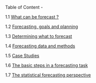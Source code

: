 Table of Content - 

1.1 [What can be forecast ?](https://github.com/Hg03/forecasting_principles/blob/main/Getting_Started/what_can_be_forecast.md)

1.2 [Forecasting, goals and planning](https://github.com/Hg03/forecasting_principles/blob/main/Getting_Started/planning.md)

1.3 [Determining what to forecast](https://github.com/Hg03/forecasting_principles/blob/main/Getting_Started/determining-what-to-forecast.md)

1.4 [Forecasting data and methods](https://github.com/Hg03/forecasting_principles/blob/main/Getting_Started/data_methods.md)

1.5 [Case Studies](https://github.com/Hg03/forecasting_principles/blob/main/Getting_Started/case-studies.md)

1.6 [The basic steps in a forecasting task](https://github.com/Hg03/forecasting_principles/blob/main/Getting_Started/case-studies.md)

1.7 [The statistical forecasting perspective](https://github.com/Hg03/forecasting_principles/blob/main/Getting_Started/perspective.md)

